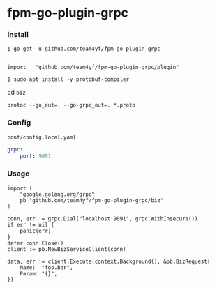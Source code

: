 # fpm-go-plugin-grpc

### Install

`$ go get -u github.com/team4yf/fpm-go-plugin-grpc`

```golang

import _ "github.com/team4yf/fpm-go-plugin-grpc/plugin"

```

`$ sudo apt install -y protobuf-compiler`

cd `biz`

`protoc --go_out=. --go-grpc_out=. *.proto`


### Config

`conf/config.local.yaml`

```yaml
grpc:
    port: 9091
```

### Usage

```golang
import (
    "google.golang.org/grpc"
    pb "github.com/team4yf/fpm-go-plugin-grpc/biz"
)

conn, err := grpc.Dial("localhost:9091", grpc.WithInsecure())
if err != nil {
    panic(err)
}
defer conn.Close()
client := pb.NewBizServiceClient(conn)

data, err := client.Execute(context.Background(), &pb.BizRequest{
    Name:  "foo.bar",
    Param: "{}",
})

```

